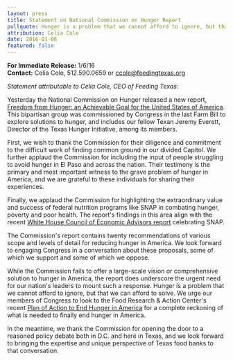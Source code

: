 ```yaml
---
layout: press
title: Statement on National Commission on Hunger Report
pullquote: Hunger is a problem that we cannot afford to ignore, but that we can afford to solve.
attribution: Celia Cole
date: 2016-01-06
featured: false
---  
```

**For Immediate Release:** 1/6/16    
**Contact:** Celia Cole, 512.590.0659 or ccole@feedingtexas.org

*Statement attributable to Celia Cole, CEO of Feeding Texas:*

Yesterday the National Commission on Hunger released a new report, [Freedom from Hunger: an Achievable Goal for the United States of America](https://s3-us-west-2.amazonaws.com/assets.feedingtexas.org/pdf/Hunger-Commission-Final-Report.pdf). This bipartisan group was commissioned by Congress in the last Farm Bill to explore solutions to hunger, and includes our fellow Texan Jeremy Everett, Director of the Texas Hunger Initiative, among its members. 

First, we wish to thank the Commission for their diligence and commitment to the difficult work of finding common ground in our divided Capitol. We further applaud the Commission for including the input of people struggling to avoid hunger in El Paso and across the nation. Their testimony is the primary and most important witness to the grave problem of hunger in America, and we are grateful to these individuals for sharing their experiences.

Finally, we applaud the Commission for highlighting the extraordinary value and success of federal nutrition programs like SNAP in combating hunger, poverty and poor health. The report's findings in this area align with the recent [White House Council of Economic Advisors report](http://www.feedingtexas.org/blog/2015/12/A-White-House-Report-Everyone-Should-Read) celebrating SNAP.

The Commission's report contains twenty recommendations of various scope and levels of detail for reducing hunger in America. We look forward to engaging Congress in a conversation about these proposals, some of which we support and some of which we oppose. 

While the Commission fails to offer a large-scale vision or comprehensive solution to hunger in America, the report does underscore the urgent need for our nation's leaders to mount such a response. Hunger is a problem that we cannot afford to ignore, but that we can afford to solve. We urge our members of Congress to look to the Food Research & Action Center's recent [Plan of Action to End Hunger in America](https://s3-us-west-2.amazonaws.com/assets.feedingtexas.org/pdf/FRAC-Plan-to-End-Hunger-in-America.pdf) for a complete reckoning of what is needed to finally end hunger in America. 

In the meantime, we thank the Commission for opening the door to a reasoned policy debate both in D.C. and here in Texas, and we look forward to bringing the expertise and unique perspective of Texas food banks to that conversation. 
